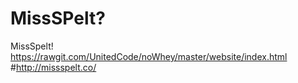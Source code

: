 # MissSPelt?
MissSpelt!
https://rawgit.com/UnitedCode/noWhey/master/website/index.html
#http://missspelt.co/
